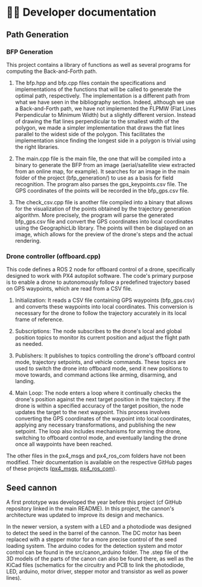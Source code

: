 # 👨‍💻 Developer documentation

## Path Generation

### BFP Generation
This project contains a library of functions as well as several programs for computing the Back-and-Forth path.

1. The bfp.hpp and bfp.cpp files contain the specifications and implementations of the functions that will be called to generate the optimal path, respectively. The implementation is a different path from what we have seen in the bibliography section. Indeed, although we use a Back-and-Forth path, we have not implemented the FLPMW (Flat Lines Perpendicular to Minimum Width) but a slightly different version. Instead of drawing the flat lines perpendicular to the smallest width of the polygon, we made a simpler implementation that draws the flat lines parallel to the widest side of the polygon. This facilitates the implementation since finding the longest side in a polygon is trivial using the right libraries.

2. The main.cpp file is the main file, the one that will be compiled into a binary to generate the BFP from an image (aerial/satellite view extracted from an online map, for example). It searches for an image in the main folder of the project (bfp_generation/) to use as a basis for field recognition. The program also parses the gps_keypoints.csv file. The GPS coordinates of the points will be recorded in the bfp_gps.csv file.

3. The check_csv.cpp file is another file compiled into a binary that allows for the visualization of the points obtained by the trajectory generation algorithm. More precisely, the program will parse the generated bfp_gps.csv file and convert the GPS coordinates into local coordinates using the GeographicLib library. The points will then be displayed on an image, which allows for the preview of the drone's steps and the actual rendering.

### Drone controller (offboard.cpp)

This code defines a ROS 2 node for offboard control of a drone, specifically designed to work with PX4 autopilot software. The code's primary purpose is to enable a drone to autonomously follow a predefined trajectory based on GPS waypoints, which are read from a CSV file.

1. Initialization: It reads a CSV file containing GPS waypoints (bfp_gps.csv) and converts these waypoints into local coordinates. This conversion is necessary for the drone to follow the trajectory accurately in its local frame of reference.

2. Subscriptions: The node subscribes to the drone's local and global position topics to monitor its current position and adjust the flight path as needed.

3. Publishers: It publishes to topics controlling the drone's offboard control mode, trajectory setpoints, and vehicle commands. These topics are used to switch the drone into offboard mode, send it new positions to move towards, and command actions like arming, disarming, and landing.

4. Main Loop: The node enters a loop where it continually checks the drone's position against the next target position in the trajectory. If the drone is within a specified accuracy of the target position, the node updates the target to the next waypoint. This process involves converting the GPS coordinates of the waypoint into local coordinates, applying any necessary transformations, and publishing the new setpoint. The loop also includes mechanisms for arming the drone, switching to offboard control mode, and eventually landing the drone once all waypoints have been reached.

The other files in the px4_msgs and px4_ros_com folders have not been modified. Their documentation is available on the respective GitHub pages of these projects ([px4_msgs](https://github.com/PX4/px4_msgs), [px4_ros_com](https://github.com/PX4/px4_ros_com)).

## Seed cannon

A first prototype was developed the year before this project (cf GitHub repository linked in the main README). In this project, the cannon's architecture was updated to improve its design and mechanics. 

In the newer version, a system with a LED and a photodiode was designed to detect the seed in the barrel of the cannon. The DC motor has been replaced with a stepper motor for a more precise control of the seed loading system. The arduino codes for the detection system and motor control can be found in the src/canon_arduino folder. The .step file of the 3D models of the parts of the canon can also be found there, as well as the KiCad files (schematics for the circuitry and PCB to link the photodiode, LED, arduino, motor driver, stepper motor and transistor as well as power lines). 
